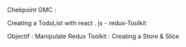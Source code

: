 Chekpoint GMC :

Creating a TodoList with react . js - redux-Toolkit

Objectif : Manipulate Redux Toolkit : Creating a Store & Slice 

